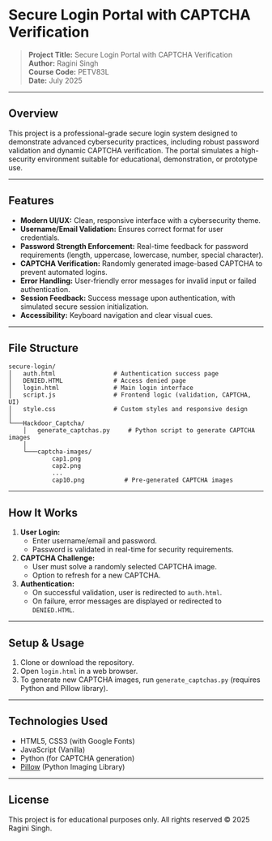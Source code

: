 ﻿# Secure Login Portal with CAPTCHA Verification

> **Project Title:** Secure Login Portal with CAPTCHA Verification  
> **Author:** Ragini Singh  
> **Course Code:** PETV83L  
> **Date:** July 2025

---

## Overview

This project is a professional-grade secure login system designed to demonstrate advanced cybersecurity practices, including robust password validation and dynamic CAPTCHA verification. The portal simulates a high-security environment suitable for educational, demonstration, or prototype use.

---

## Features

- **Modern UI/UX:** Clean, responsive interface with a cybersecurity theme.
- **Username/Email Validation:** Ensures correct format for user credentials.
- **Password Strength Enforcement:** Real-time feedback for password requirements (length, uppercase, lowercase, number, special character).
- **CAPTCHA Verification:** Randomly generated image-based CAPTCHA to prevent automated logins.
- **Error Handling:** User-friendly error messages for invalid input or failed authentication.
- **Session Feedback:** Success message upon authentication, with simulated secure session initialization.
- **Accessibility:** Keyboard navigation and clear visual cues.

---

## File Structure

```
secure-login/
│   auth.html                # Authentication success page
│   DENIED.HTML              # Access denied page
│   login.html               # Main login interface
│   script.js                # Frontend logic (validation, CAPTCHA, UI)
│   style.css                # Custom styles and responsive design
│
└───Hackdoor_Captcha/
    │   generate_captchas.py     # Python script to generate CAPTCHA images
    │
    └───captcha-images/
            cap1.png
            cap2.png
            ...
            cap10.png           # Pre-generated CAPTCHA images
```

---

## How It Works

1. **User Login:**
   - Enter username/email and password.
   - Password is validated in real-time for security requirements.
2. **CAPTCHA Challenge:**
   - User must solve a randomly selected CAPTCHA image.
   - Option to refresh for a new CAPTCHA.
3. **Authentication:**
   - On successful validation, user is redirected to `auth.html`.
   - On failure, error messages are displayed or redirected to `DENIED.HTML`.

---

## Setup & Usage

1. Clone or download the repository.
2. Open `login.html` in a web browser.
3. To generate new CAPTCHA images, run `generate_captchas.py` (requires Python and Pillow library).

---

## Technologies Used

- HTML5, CSS3 (with Google Fonts)
- JavaScript (Vanilla)
- Python (for CAPTCHA generation)
- [Pillow](https://python-pillow.org/) (Python Imaging Library)

---


## License

This project is for educational purposes only. All rights reserved © 2025 Ragini Singh.
